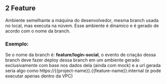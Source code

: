 ## 2 Feature
Ambiente semelhante a máquina do desenvolvedor, mesma branch usada no local, mas executa na núvem. Esse ambiente é dinamico e é gerado de acordo com o nome da branch.

### Exemplo: 
Se o nome da branch é: **feature/login-social**, o evento de criação dessa branch deve fazer deploy dessa branch em um ambiente gerado exclusivamente com base nos dados dela (ainda com mock) e a url gerada seria algo como https://{{project-name}}.{{feature-name}}.internal (e pode executar apenas dentro da VPC)